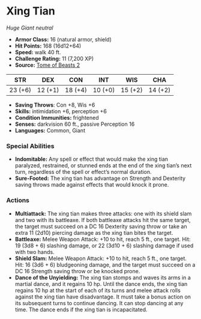 # Xing Tian

*Huge* *Giant* *neutral*

- **Armor Class:** 16 (natural armor, shield)
- **Hit Points:** 168 (16d12+64)
- **Speed:** walk 40 ft.
- **Challenge Rating:** 11 (7,200 XP)
- **Source:** [Tome of Beasts 2](https://koboldpress.com/kpstore/product/tome-of-beasts-2-for-5th-edition/)

| STR | DEX | CON | INT | WIS | CHA |
| --- | --- | --- | --- | --- | --- |
| 23 (+6) | 12 (+1) | 18 (+4) | 10 (+0) | 15 (+2) | 14 (+2) |

- **Saving Throws**: Con +8, Wis +6
- **Skills:** intimidation +6, perception +6
- **Condition Immunities:** frightened
- **Senses:** darkvision 60 ft., passive Perception 16
- **Languages:** Common, Giant
### Special Abilities
- **Indomitable:** Any spell or effect that would make the xing tian paralyzed, restrained, or stunned ends at the end of the xing tian’s next turn, regardless of the spell or effect’s normal duration.
- **Sure-Footed:** The xing tian has advantage on Strength and Dexterity saving throws made against effects that would knock it prone.
### Actions
- **Multiattack:** The xing tian makes three attacks: one with its shield slam and two with its battleaxe. If both battleaxe attacks hit the same target, the target must succeed on a DC 16 Dexterity saving throw or take an extra 11 (2d10) piercing damage as the xing tian bites the target.
- **Battleaxe:** Melee Weapon Attack: +10 to hit, reach 5 ft., one target. Hit: 19 (3d8 + 6) slashing damage, or 22 (3d10 + 6) slashing damage if used with two hands.
- **Shield Slam:** Melee Weapon Attack: +10 to hit, reach 5 ft., one target. Hit: 16 (3d6 + 6) bludgeoning damage, and the target must succeed on a DC 16 Strength saving throw or be knocked prone.
- **Dance of the Unyielding:** The xing tian stomps and waves its arms in a martial dance, and it regains 10 hp. Until the dance ends, the xing tian regains 10 hp at the start of each of its turns and melee attack rolls against the xing tian have disadvantage. It must take a bonus action on its subsequent turns to continue dancing. It can stop dancing at any time. The dance ends if the xing tian is incapacitated.
